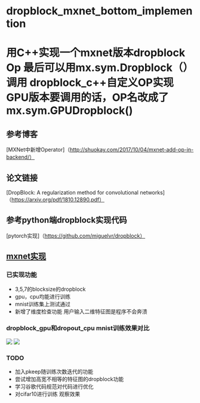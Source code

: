 # dropblock_mxnet_bottom_implemention
用C++实现一个mxnet版本dropblock Op 最后可以用mx.sym.Dropblock（）调用
dropblock_c++自定义OP实现 
GPU版本要调用的话，OP名改成了mx.sym.GPUDropblock()
===================================================================================================================
## 参考博客
[MXNet中新增Operator]（http://shuokay.com/2017/10/04/mxnet-add-op-in-backend/）
## 论文链接
[DropBlock: A regularization method for
convolutional networks]（https://arxiv.org/pdf/1810.12890.pdf）
## 参考python端dropblock实现代码
[pytorch实现]（https://github.com/miguelvr/dropblock）

[mxnet实现](https://github.com/chenzx921020/DropBlock-mxnet)
-----------------------------------------------------------------------------------------------------------------
### 已实现功能
* 3,5,7的blocksize的dropblock
* gpu，cpu均能进行训练
* mnist训练集上测试通过
* 新增了维度检查功能 用户输入二维特征图是程序不会奔溃

### dropblock_gpu和dropout_cpu mnist训练效果对比
![](https://github.com/yuyijie1995/dropblock_mxnet_bottom_implemention/blob/master/gpu_blocksize3.png)
![](https://github.com/yuyijie1995/dropblock_mxnet_bottom_implemention/blob/master/cpu_dropout.jpg)

### TODO
* 加入pkeep随训练次数迭代的功能
* 尝试增加高宽不相等的特征图的dropblock功能
* 学习谷歌代码规范对代码进行优化
* 对cifar10进行训练 观察效果
